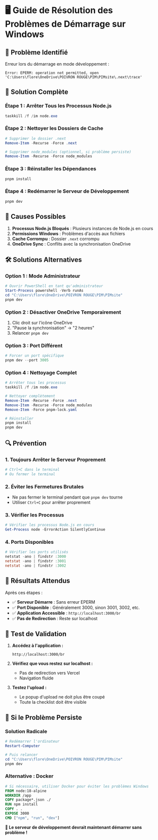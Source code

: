 # 🖥️ Guide de Résolution des Problèmes de Démarrage sur Windows

## 🎯 **Problème Identifié**

Erreur lors du démarrage en mode développement :
```
Error: EPERM: operation not permitted, open 'C:\Users\flore\OneDrive\POIVRON ROUGE\PIM\PIMsite\.next\trace'
```

## 🔧 **Solution Complète**

### **Étape 1 : Arrêter Tous les Processus Node.js**
```powershell
taskkill /f /im node.exe
```

### **Étape 2 : Nettoyer les Dossiers de Cache**
```powershell
# Supprimer le dossier .next
Remove-Item -Recurse -Force .next

# Supprimer node_modules (optionnel, si problème persiste)
Remove-Item -Recurse -Force node_modules
```

### **Étape 3 : Réinstaller les Dépendances**
```powershell
pnpm install
```

### **Étape 4 : Redémarrer le Serveur de Développement**
```powershell
pnpm dev
```

## 🚨 **Causes Possibles**

1. **Processus Node.js Bloqués** : Plusieurs instances de Node.js en cours
2. **Permissions Windows** : Problèmes d'accès aux fichiers
3. **Cache Corrompu** : Dossier `.next` corrompu
4. **OneDrive Sync** : Conflits avec la synchronisation OneDrive

## 🛠️ **Solutions Alternatives**

### **Option 1 : Mode Administrateur**
```powershell
# Ouvrir PowerShell en tant qu'administrateur
Start-Process powershell -Verb runAs
cd "C:\Users\flore\OneDrive\POIVRON ROUGE\PIM\PIMsite"
pnpm dev
```

### **Option 2 : Désactiver OneDrive Temporairement**
1. Clic droit sur l'icône OneDrive
2. "Pause la synchronisation" → "2 heures"
3. Relancer `pnpm dev`

### **Option 3 : Port Différent**
```powershell
# Forcer un port spécifique
pnpm dev --port 3005
```

### **Option 4 : Nettoyage Complet**
```powershell
# Arrêter tous les processus
taskkill /f /im node.exe

# Nettoyer complètement
Remove-Item -Recurse -Force .next
Remove-Item -Recurse -Force node_modules
Remove-Item -Force pnpm-lock.yaml

# Réinstaller
pnpm install
pnpm dev
```

## 🔍 **Prévention**

### **1. Toujours Arrêter le Serveur Proprement**
```powershell
# Ctrl+C dans le terminal
# Ou fermer le terminal
```

### **2. Éviter les Fermetures Brutales**
- Ne pas fermer le terminal pendant que `pnpm dev` tourne
- Utiliser `Ctrl+C` pour arrêter proprement

### **3. Vérifier les Processus**
```powershell
# Vérifier les processus Node.js en cours
Get-Process node -ErrorAction SilentlyContinue
```

### **4. Ports Disponibles**
```powershell
# Vérifier les ports utilisés
netstat -ano | findstr :3000
netstat -ano | findstr :3001
netstat -ano | findstr :3002
```

## 🎯 **Résultats Attendus**

Après ces étapes :
- ✅ **Serveur Démarre** : Sans erreur EPERM
- ✅ **Port Disponible** : Généralement 3000, sinon 3001, 3002, etc.
- ✅ **Application Accessible** : `http://localhost:3000/br`
- ✅ **Pas de Redirection** : Reste sur localhost

## 🚀 **Test de Validation**

1. **Accédez à l'application :**
   ```
   http://localhost:3000/br
   ```

2. **Vérifiez que vous restez sur localhost :**
   - Pas de redirection vers Vercel
   - Navigation fluide

3. **Testez l'upload :**
   - Le popup d'upload ne doit plus être coupé
   - Toute la checklist doit être visible

## 🔧 **Si le Problème Persiste**

### **Solution Radicale**
```powershell
# Redémarrer l'ordinateur
Restart-Computer

# Puis relancer
cd "C:\Users\flore\OneDrive\POIVRON ROUGE\PIM\PIMsite"
pnpm dev
```

### **Alternative : Docker**
```dockerfile
# Si nécessaire, utiliser Docker pour éviter les problèmes Windows
FROM node:18-alpine
WORKDIR /app
COPY package*.json ./
RUN npm install
COPY . .
EXPOSE 3000
CMD ["npm", "run", "dev"]
```

**🎯 Le serveur de développement devrait maintenant démarrer sans problème !** 
